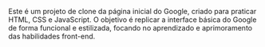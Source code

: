 Este é um projeto de clone da página inicial do Google, criado para praticar HTML, CSS e JavaScript. O objetivo é replicar a interface básica do Google de forma funcional e estilizada, focando no aprendizado e aprimoramento das habilidades front-end.
